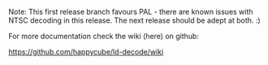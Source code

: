 Note:  This first release branch favours PAL - there are known issues with NTSC decoding in this release.  The next release should be adept at both. :)

For more documentation check the wiki (here) on github:

https://github.com/happycube/ld-decode/wiki
